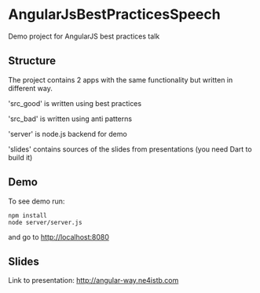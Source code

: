 # AngularJsBestPracticesSpeech
Demo project for AngularJS best practices talk

Structure
----------------
The project contains 2 apps with the same functionality but written in different way.

'src_good' is written using best practices

'src_bad' is written using anti patterns

'server' is node.js backend for demo

'slides' contains sources of the slides from presentations (you need Dart to build it)

Demo
----------------
To see demo run:
```
npm install
node server/server.js
```

and go to <a href="http://localhost:8080">http://localhost:8080</a>

Slides
----------------
Link to presentation: <a href="http://angular-way.ne4istb.com">http://angular-way.ne4istb.com</a>
